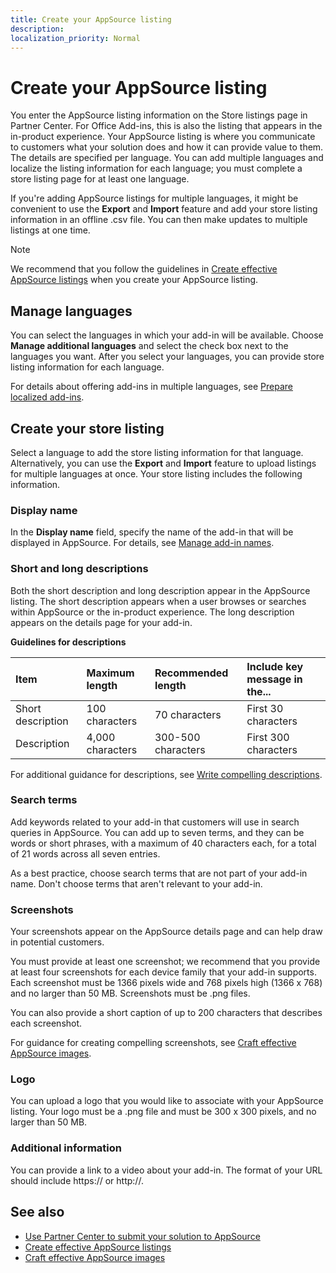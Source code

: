 ```yaml
---
title: Create your AppSource listing
description:
localization_priority: Normal
---
```


# Create your AppSource listing

You enter the AppSource listing information on the Store listings page in Partner Center. For Office Add-ins, this is also the listing that appears in the in-product experience. Your AppSource listing is where you communicate to customers what your solution does and how it can provide value to them. The details are specified per language. You can add multiple languages and localize the listing information for each language; you must complete a store listing page for at least one language.

If you're adding AppSource listings for multiple languages, it might be convenient to use the **Export** and **Import** feature and add your store listing information in an offline .csv file. You can then make updates to multiple listings at one time.

> [!NOTE]
> We recommend that you follow the guidelines in [Create effective AppSource listings](create-effective-office-store-listings.md) when you create your AppSource listing.

## Manage languages

You can select the languages in which your add-in will be available. Choose **Manage additional languages** and select the check box next to the languages you want. After you select your languages, you can provide store listing information for each language.

For details about offering add-ins in multiple languages, see [Prepare localized add-ins](prepare-localized-apps-and-add-ins.md).

## Create your store listing

Select a language to add the store listing information for that language. Alternatively, you can use the **Export** and **Import** feature to upload listings for multiple languages at once. Your store listing includes the following information.

### Display name
In the **Display name** field, specify the name of the add-in that will be displayed in AppSource. For details, see [Manage add-in names](manage-add-in-names.md).

### Short and long descriptions

Both the short description and long description appear in the AppSource listing. The short description appears when a user browses or searches within AppSource or the in-product experience. The long description appears on the details page for your add-in.

**Guidelines for descriptions**

| Item              | Maximum length    | Recommended length    | Include key message in the... |
|:------------------|:------------------|:----------------------|:------------------------------|
| Short description | 100 characters    | 70 characters         |First 30 characters            |
| Description       | 4,000 characters  | 300-500 characters    |First 300 characters           |

For additional guidance for descriptions, see [Write compelling descriptions](create-effective-office-store-listings.md#write-compelling-descriptions).

### Search terms

Add keywords related to your add-in that customers will use in search queries in AppSource. You can add up to seven terms, and they can be words or short phrases, with a maximum of 40 characters each, for a total of 21 words across all seven entries.

As a best practice, choose search terms that are not part of your add-in name. Don't choose terms that aren't relevant to your add-in.

### Screenshots

Your screenshots appear on the AppSource details page and can help draw in potential customers.

You must provide at least one screenshot; we recommend that you provide at least four screenshots for each device family that your add-in supports. Each screenshot must be 1366 pixels wide and 768 pixels high (1366 x 768) and no larger than 50 MB. Screenshots must be .png files.

You can also provide a short caption of up to 200 characters that describes each screenshot.

For guidance for creating compelling screenshots, see [Craft effective AppSource images](craft-effective-appsource-store-images.md).

### Logo

You can upload a logo that you would like to associate with your AppSource listing. Your logo must be a .png file and must be 300 x 300 pixels, and no larger than 50 MB.

### Additional information

You can provide a link to a video about your add-in. The format of your URL should include https:// or http://.

## See also

- [Use Partner Center to submit your solution to AppSource](use-partner-center-to-submit-to-appsource.md)
- [Create effective AppSource listings](create-effective-office-store-listings.md)
- [Craft effective AppSource images](craft-effective-appsource-store-images.md)
